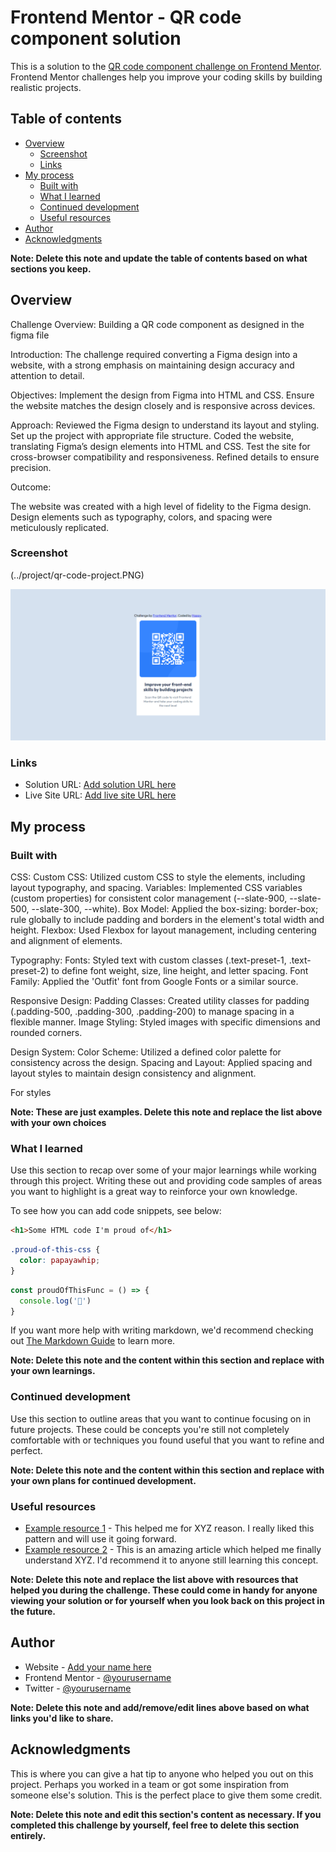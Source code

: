 # Frontend Mentor - QR code component solution

This is a solution to the [QR code component challenge on Frontend Mentor](https://www.frontendmentor.io/challenges/qr-code-component-iux_sIO_H). Frontend Mentor challenges help you improve your coding skills by building realistic projects. 

## Table of contents

- [Overview](#overview)
  - [Screenshot](#screenshot)
  - [Links](#links)
- [My process](#my-process)
  - [Built with](#built-with)
  - [What I learned](#what-i-learned)
  - [Continued development](#continued-development)
  - [Useful resources](#useful-resources)
- [Author](#author)
- [Acknowledgments](#acknowledgments)

**Note: Delete this note and update the table of contents based on what sections you keep.**

## Overview

Challenge Overview: Building a QR code component as designed in the figma file

Introduction:
The challenge required converting a Figma design into a website, with a strong emphasis on maintaining design accuracy and attention to detail.

Objectives:
Implement the design from Figma into HTML and CSS.
Ensure the website matches the design closely and is responsive across devices.

Approach:
Reviewed the Figma design to understand its layout and styling.
Set up the project with appropriate file structure.
Coded the website, translating Figma’s design elements into HTML and CSS.
Test the site for cross-browser compatibility and responsiveness.
Refined details to ensure precision.

Outcome:

The website was created with a high level of fidelity to the Figma design.
Design elements such as typography, colors, and spacing were meticulously replicated.

### Screenshot
(../project/qr-code-project.PNG)

![alt text](qr-code-project.PNG)

### Links

- Solution URL: [Add solution URL here](https://your-solution-url.com)
- Live Site URL: [Add live site URL here](https://your-live-site-url.com)

## My process

### Built with

CSS:
  Custom CSS: Utilized custom CSS to style the elements, including layout typography, and spacing.
  Variables: Implemented CSS variables (custom properties) for consistent color management (--slate-900, --slate-500, --slate-300, --white).
  Box Model: Applied the box-sizing: border-box; rule globally to include padding and borders in the element's total width and height.
  Flexbox: Used Flexbox for layout management, including centering and alignment of elements.

Typography:
  Fonts: Styled text with custom classes (.text-preset-1, .text-preset-2) to define font weight, size, line height, and letter spacing.
  Font Family: Applied the 'Outfit' font from Google Fonts or a similar source.

Responsive Design:
  Padding Classes: Created utility classes for padding (.padding-500, .padding-300, .padding-200) to manage spacing in a flexible manner.
  Image Styling: Styled images with specific dimensions and rounded corners.

Design System:
  Color Scheme: Utilized a defined color palette for consistency across the design.
  Spacing and Layout: Applied spacing and layout styles to maintain design consistency and alignment.

For styles

**Note: These are just examples. Delete this note and replace the list above with your own choices**

### What I learned

Use this section to recap over some of your major learnings while working through this project. Writing these out and providing code samples of areas you want to highlight is a great way to reinforce your own knowledge.

To see how you can add code snippets, see below:

```html
<h1>Some HTML code I'm proud of</h1>
```
```css
.proud-of-this-css {
  color: papayawhip;
}
```
```js
const proudOfThisFunc = () => {
  console.log('🎉')
}
```

If you want more help with writing markdown, we'd recommend checking out [The Markdown Guide](https://www.markdownguide.org/) to learn more.

**Note: Delete this note and the content within this section and replace with your own learnings.**

### Continued development

Use this section to outline areas that you want to continue focusing on in future projects. These could be concepts you're still not completely comfortable with or techniques you found useful that you want to refine and perfect.

**Note: Delete this note and the content within this section and replace with your own plans for continued development.**

### Useful resources

- [Example resource 1](https://www.example.com) - This helped me for XYZ reason. I really liked this pattern and will use it going forward.
- [Example resource 2](https://www.example.com) - This is an amazing article which helped me finally understand XYZ. I'd recommend it to anyone still learning this concept.

**Note: Delete this note and replace the list above with resources that helped you during the challenge. These could come in handy for anyone viewing your solution or for yourself when you look back on this project in the future.**

## Author

- Website - [Add your name here](https://www.your-site.com)
- Frontend Mentor - [@yourusername](https://www.frontendmentor.io/profile/yourusername)
- Twitter - [@yourusername](https://www.twitter.com/yourusername)

**Note: Delete this note and add/remove/edit lines above based on what links you'd like to share.**

## Acknowledgments

This is where you can give a hat tip to anyone who helped you out on this project. Perhaps you worked in a team or got some inspiration from someone else's solution. This is the perfect place to give them some credit.

**Note: Delete this note and edit this section's content as necessary. If you completed this challenge by yourself, feel free to delete this section entirely.**
